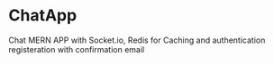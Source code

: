 # ChatApp
Chat MERN APP with Socket.io, Redis for Caching and authentication
registeration with confirmation email
